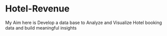 # Hotel-Revenue
My Aim here is Develop a data base to Analyze and Visualize Hotel booking data and build meaningful insights
